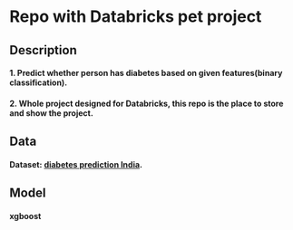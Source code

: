# Repo with Databricks pet project

## Description
#### 1. Predict whether person has diabetes based on given features(binary classification).
#### 2. Whole project designed for Databricks, this repo is the place to store and show the project.

## Data
#### Dataset: [diabetes prediction India](https://www.kaggle.com/datasets/ankushpanday1/diabetes-prediction-in-india-dataset/data).

## Model
#### xgboost
